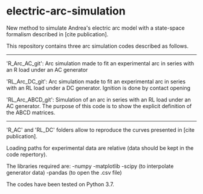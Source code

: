 # electric-arc-simulation
New method to simulate Andrea's electric arc model with a state-space formalism described in [cite publication].

This repository contains three arc simulation codes described as follows.

-------------------------------------------------------------------------------------------------------------------
'R_Arc_AC_git': Arc simulation made to fit an experimental arc in series with an R load under an AC generator

'RL_Arc_DC_git': Arc simulation made to fit an experimental arc in series with an RL load under a DC generator. Ignition is done by contact opening

'RL_Arc_ABCD_git': Simulation of an arc in series with an RL load under an AC generator. The purpose of this code is to show the explicit definition of the ABCD matrices.

-------------------------------------------------------------------------------------------------------------------
'R_AC' and 'RL_DC' folders allow to reproduce the curves presented in [cite publication].

Loading paths for experimental data are relative (data should be kept in the code repertory).

The libraries required are: 
  -numpy
  -matplotlib
  -scipy (to interpolate generator data)
  -pandas (to open the .csv file)

The codes have been tested on Python 3.7. 
  
